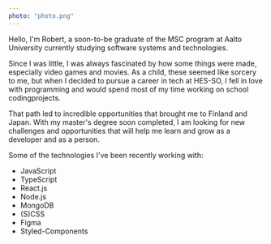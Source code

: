 ```yaml
---
photo: "photo.png"
---
```


Hello, I'm Robert, a soon-to-be graduate of the MSC program at Aalto University currently studying software systems and technologies.

Since I was little, I was always fascinated by how some things were made, especially video games and movies. As a child, these seemed like sorcery to me, but when I decided to pursue a career in tech at HES-SO, I fell in love with programming and would spend most of my time working on school codingprojects.

That path led to incredible opportunities that brought me to Finland and Japan. With my master's degree soon completed, I am looking for new challenges and opportunities that will help me learn and grow as a developer and as a person.


Some of the technologies I've been recently working with:
  - JavaScript
  - TypeScript
  - React.js
  - Node.js
  - MongoDB
  - (S)CSS
  - Figma
  - Styled-Components

